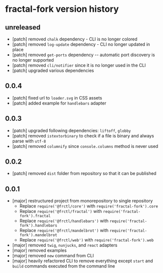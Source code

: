 fractal-fork version history
============================

unreleased
----------

* [patch] removed `chalk` dependency - CLI is no longer colored
* [patch] removed `log-update` dependency - CLI no longer updated in place
* [patch] removed `get-ports` dependency -- automatic port discovery is no longer supported
* [patch] removed `cli/notifier` since it is no longer used in the CLI
* [patch] upgraded various dependencies


0.0.4
-----

* [patch] fixed url to `loader.svg` in CSS assets
* [patch] added example for `handlebars` adapter


0.0.3
-----

* [patch] upgraded following dependencies: `liftoff`, `globby`
* [patch] removed `istextorbinary` to check if a file is binary and always parse with `utf-8`
* [patch] removed `columnify` since `console.columns` method is never used


0.0.2
-----

* [patch] removed `dist` folder from repository so that it can be published


0.0.1
-----

* [major] restructured project from monorepository to single repository
  * Replace `require('@frctl/core')` with `require('fractal-fork').core`
  * Replace `require('@frctl/fractal')` with `require('fractal-fork').fractal`
  * Replace `require('@frctl/handlebars')` with `require('fractal-fork').handlebars`
  * Replace `require('@frctl/mandelbrot')` with `require('fractal-fork').mandelbrot`
  * Replace `require('@frctl/web')` with `require('fractal-fork').web`
* [major] removed `twig`, `nunjucks`, and `react` adapters
* [major] removed examples
* [major] removed `new` command from CLI
* [major] heavily refactored CLI to remove everything except `start` and `build` commands executed from the command line
